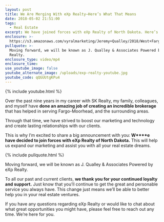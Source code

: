 ```yaml
---
layout: post
title: We Are Merging With eXp Realty—Here’s What That Means
date: 2018-05-02 21:51:00
tags:
  - Real Estate
excerpt: We have joined forces with eXp Realty of North Dakota. Here’s what that means.
enclosure: >-
  https://s3.amazonaws.com/vyralmarketing/Jeremy+Qualley/2018/West+Fargo+Real+Estate-+We+Are+Merging+with+eXp+RealtyHeres+What+That+Means.mp4
pullquote: >-
  Moving forward, we will be known as J. Qualley & Associates Powered by eXp
  Realty.
enclosure_type: video/mp4
enclosure_time:
use_youtube_image: false
youtube_alternate_image: /uploads/exp-realty-youtube.jpg
youtube_code: qQGUUtgKPu4
---
```


{% include youtube.html %}

Over the past nine years in my career with SK Realty, my family, colleagues, and myself have **done an amazing job of creating an incredible brokerage** that has helped in serving Fargo-Moorhead, and the surrounding areas.

Through that time, we have strived to boost our marketing and technology and create lasting relationships with our clients.

This is why I’m excited to share a big announcement with you: **W****e have decided to join forces with eXp Realty of North Dakota.** This will help us expand our marketing and assist you with all your real estate dreams.

{% include pullquote.html %}

Moving forward, we will be known as J. Qualley & Associates Powered by eXp Realty.

To all our past and current clients, **we thank you for your continued loyalty and support.** Just know that you’ll continue to get the great and personable service you always have. This change just means we’ll be able to better help you in your real estate ventures.

If you have any questions regarding eXp Realty or would like to chat about what great opportunities you might have, please feel free to reach out any time. We’re here for you.